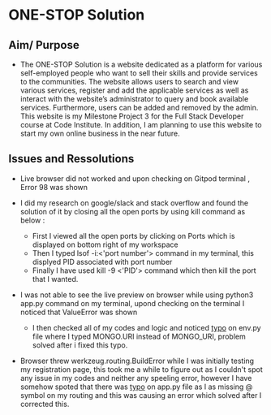 # ONE-STOP Solution

## Aim/ Purpose

- The ONE-STOP Solution is a website dedicated as a platform for various self-employed people who want to sell their skills and provide services to the communities. The   website allows users to search and view various services, register and add the applicable services as well as interact with the website’s administrator to query and book available services. Furthermore, users can be added and removed by the admin. This website is my Milestone Project 3 for the Full Stack Developer course at Code Institute. In addition, I am planning to use this website to start my own online business in the near future.


## Issues and Ressolutions
- Live browser did not worked and upon checking on Gitpod terminal , Error 98 was shown
 - I did my research on google/slack and stack overflow and found the solution of it by closing all the open ports by using kill command as below :
   - First I viewed all the open ports by clicking on Ports which is displayed on bottom right of my workspace
   - Then I typed lsof -i:<'port number'> command in my terminal, this displyed PID associated with port number
   - Finally I have used kill -9 <'PID'> command which then kill the port that I wanted.

- I was not able to see the live preview on browser while using python3 app.py command on my terminal, upond checking on the terminal I noticed that ValueError was shown
  - I then checked all of my codes and logic and noticed [typo](static/images/valueerror1.jpg) on env.py file where I typed MONGO.URI instead of MONGO_URI, problem solved after i fixed this typo.

- Browser threw werkzeug.routing.BuildError while I was initially testing my registration page, this took me a while to figure out as I couldn't spot any issue in my codes and neither any speeling error, however I have somehow spoted that there was [typo](static/images/typo1.jpg) on app.py file as I as missing @ symbol on my routing and this was causing an error which solved after I corrected this.